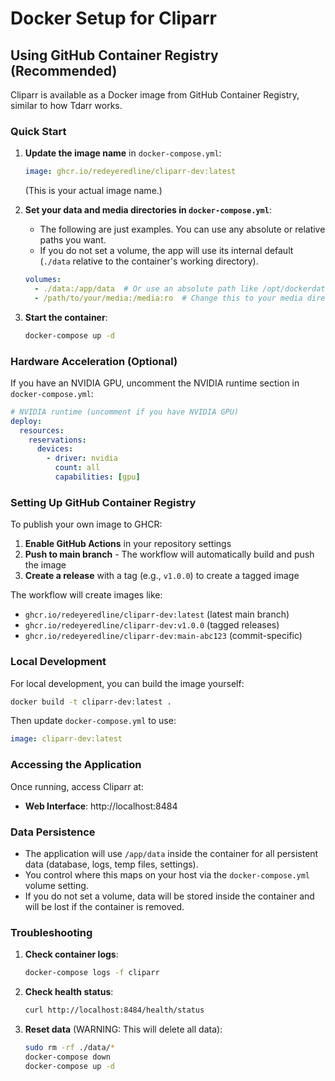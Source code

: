 # Docker Setup for Cliparr

## Using GitHub Container Registry (Recommended)

Cliparr is available as a Docker image from GitHub Container Registry, similar to how Tdarr works.

### Quick Start

1. **Update the image name** in `docker-compose.yml`:
   ```yaml
   image: ghcr.io/redeyeredline/cliparr-dev:latest
   ```
   (This is your actual image name.)

2. **Set your data and media directories in `docker-compose.yml`**:
   - The following are just examples. You can use any absolute or relative paths you want.
   - If you do not set a volume, the app will use its internal default (`./data` relative to the container's working directory).
   ```yaml
   volumes:
     - ./data:/app/data  # Or use an absolute path like /opt/dockerdata/cliparr/data:/app/data
     - /path/to/your/media:/media:ro  # Change this to your media directory
   ```

3. **Start the container**:
   ```bash
   docker-compose up -d
   ```

### Hardware Acceleration (Optional)

If you have an NVIDIA GPU, uncomment the NVIDIA runtime section in `docker-compose.yml`:

```yaml
# NVIDIA runtime (uncomment if you have NVIDIA GPU)
deploy:
  resources:
    reservations:
      devices:
        - driver: nvidia
          count: all
          capabilities: [gpu]
```

### Setting Up GitHub Container Registry

To publish your own image to GHCR:

1. **Enable GitHub Actions** in your repository settings
2. **Push to main branch** - The workflow will automatically build and push the image
3. **Create a release** with a tag (e.g., `v1.0.0`) to create a tagged image

The workflow will create images like:
- `ghcr.io/redeyeredline/cliparr-dev:latest` (latest main branch)
- `ghcr.io/redeyeredline/cliparr-dev:v1.0.0` (tagged releases)
- `ghcr.io/redeyeredline/cliparr-dev:main-abc123` (commit-specific)

### Local Development

For local development, you can build the image yourself:

```bash
docker build -t cliparr-dev:latest .
```

Then update `docker-compose.yml` to use:
```yaml
image: cliparr-dev:latest
```

### Accessing the Application

Once running, access Cliparr at:
- **Web Interface**: http://localhost:8484

### Data Persistence

- The application will use `/app/data` inside the container for all persistent data (database, logs, temp files, settings).
- You control where this maps on your host via the `docker-compose.yml` volume setting.
- If you do not set a volume, data will be stored inside the container and will be lost if the container is removed.

### Troubleshooting

1. **Check container logs**:
   ```bash
   docker-compose logs -f cliparr
   ```

2. **Check health status**:
   ```bash
   curl http://localhost:8484/health/status
   ```

3. **Reset data** (WARNING: This will delete all data):
   ```bash
   sudo rm -rf ./data/*
   docker-compose down
   docker-compose up -d
   ``` 
